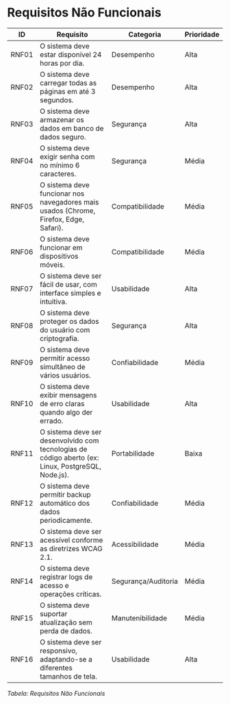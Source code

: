 # Requisitos Não Funcionais

| **ID**   | **Requisito**                                                                 | **Categoria**     | **Prioridade** |
|----------|-------------------------------------------------------------------------------|-------------------|----------------|
| RNF01    | O sistema deve estar disponível 24 horas por dia.                             | Desempenho        | Alta           |
| RNF02    | O sistema deve carregar todas as páginas em até 3 segundos.                   | Desempenho        | Alta           |
| RNF03    | O sistema deve armazenar os dados em banco de dados seguro.                   | Segurança         | Alta           |
| RNF04    | O sistema deve exigir senha com no mínimo 6 caracteres.                       | Segurança         | Média          |
| RNF05    | O sistema deve funcionar nos navegadores mais usados (Chrome, Firefox, Edge, Safari). | Compatibilidade   | Média          |
| RNF06    | O sistema deve funcionar em dispositivos móveis.                              | Compatibilidade   | Média          |
| RNF07    | O sistema deve ser fácil de usar, com interface simples e intuitiva.          | Usabilidade       | Alta           |
| RNF08    | O sistema deve proteger os dados do usuário com criptografia.   | Segurança         | Alta           |
| RNF09    | O sistema deve permitir acesso simultâneo de vários usuários.                 | Confiabilidade    | Média          |
| RNF10    | O sistema deve exibir mensagens de erro claras quando algo der errado.        | Usabilidade       | Alta           |
| RNF11    | O sistema deve ser desenvolvido com tecnologias de código aberto (ex: Linux, PostgreSQL, Node.js). | Portabilidade     | Baixa          |
| RNF12    | O sistema deve permitir backup automático dos dados periodicamente.           | Confiabilidade    | Média          |
| RNF13    | O sistema deve ser acessível conforme as diretrizes WCAG 2.1.                 | Acessibilidade    | Média          |
| RNF14    | O sistema deve registrar logs de acesso e operações críticas.                 | Segurança/Auditoria | Média        |
| RNF15    | O sistema deve suportar atualização sem perda de dados.                       | Manutenibilidade  | Média          |
| RNF16    | O sistema deve ser responsivo, adaptando-se a diferentes tamanhos de tela.    | Usabilidade       | Alta           |

_Tabela: Requisitos Não Funcionais_